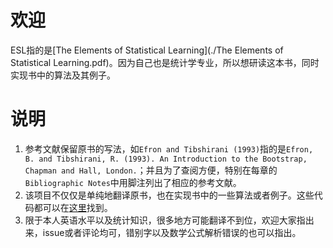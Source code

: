 # 欢迎

ESL指的是[The Elements of Statistical Learning](./The Elements of Statistical Learning.pdf)。因为自己也是统计学专业，所以想研读这本书，同时实现书中的算法及其例子。

# 说明

1. 参考文献保留原书的写法，如`Efron and Tibshirani (1993)`指的是`Efron, B. and Tibshirani, R. (1993). An Introduction to the Bootstrap, Chapman and Hall, London.`；并且为了查阅方便，特别在每章的`Bibliographic Notes`中用脚注列出了相应的参考文献。
2. 该项目不仅仅是单纯地翻译原书，也在实现书中的一些算法或者例子。这些代码都可以在[这里](https://github.com/szcf-weiya/ESL-CN)找到。
3. 限于本人英语水平以及统计知识，很多地方可能翻译不到位，欢迎大家指出来，issue或者评论均可，错别字以及数学公式解析错误的也可以指出。
